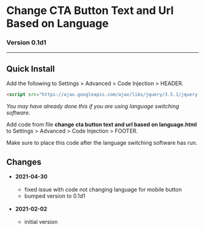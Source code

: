# Change CTA Button Text and Url Based on Language

### Version 0.1d1

---

## Quick Install

Add the following to Settings > Advanced > Code Injection > HEADER.

```html
<script src="https://ajax.googleapis.com/ajax/libs/jquery/3.5.1/jquery.min.js"></script>
```

*You may have already done this if you are using language switching software.*

Add code from file **change cta button text and url based on language.html** to
Settings > Advanced > Code Injection > FOOTER.

Make sure to place this code after the language switching software has run.

## Changes

* **2021-04-30**
<br><br>
  * fixed issue with code not changing language for mobile button
  * bumped version to 0.1d1
  <br><br>
* **2021-02-02**
<br><br>
  * initial version
